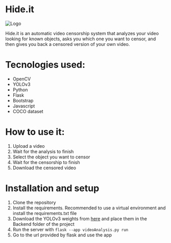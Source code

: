 # Hide.it
![Logo](https://i.imgur.com/WQwHIEi.png)

Hide.it is an automatic video censorship system that analyzes your video looking for known objects, asks you which one you want to censor, and then gives you back
a censored version of your own video.

# Tecnologies used:
- OpenCV
- YOLOv3
- Python
- Flask
- Bootstrap
- Javascript
- COCO dataset

# How to use it:
1. Upload a video
2. Wait for the analysis to finish
3. Select the object you want to censor
4. Wait for the censorship to finish
5. Download the censored video


# Installation and setup
1. Clone the repository
2. Install the requirements. Recommended to use a virtual environment and install the requirements.txt file
3. Download the YOLOv3 weights from [here](https://pjreddie.com/media/files/yolov3.weights) and place them in the Backend folder of the project
4. Run the server with `flask --app videoAnalysis.py run`
5. Go to the url provided by flask and use the app